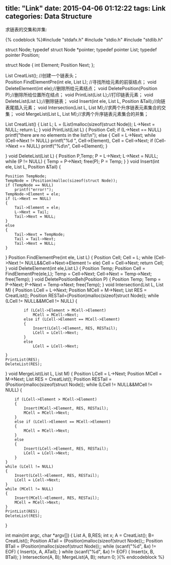 title: "Link"
date: 2015-04-06 01:12:22
tags: Link
categories: Data Structure
---
求链表的交集和并集:
<!--more-->
{% codeblock %}#include "stdafx.h"
#include "stdio.h"
#include "stdlib.h"



struct Node;
typedef struct Node *pointer;
typedef pointer List;
typedef pointer Position;

struct Node
{
	int Element;
	Position Next;
};



List CreatList();	//创建一个链表头；					
Position FindElementPre(int ele, List L); //寻找所给元素的前驱结点；
void DeleteElement(int ele);//删除所给元素结点；
void DeletePosition(Position P);//删除所给位置所在结点；
void PrintList(List L);//打印链表元素；
void DeleteList(List L);//删除链表；
void Insert(int ele, List L, Position &Tail);//向链表尾插入元素；
void Intersection(List L, List M);//求两个升序链表元素集合的交集；
void MergeList(List L, List M);//求两个升序链表元素集合的并集；


List CreatList()
{
	List L;
	L = (List)malloc(sizeof(struct Node));
	L->Next = NULL;
	return L;
}
void PrintList(List L)
{
	Position Cell;
	if (L->Next == NULL)
		printf("there are no elements in the list!\n");
	else
	{
		Cell = L->Next;
		while (Cell->Next != NULL)
			printf("%d ", Cell->Element), Cell = Cell->Next;
		if (Cell->Next == NULL)
			printf("%d\n", Cell->Element);
	}

}
void DeleteList(List L)
{
	Position P,Temp;
	P = L->Next;
	L->Next = NULL;
	while (P != NULL)
	{
		Temp = P->Next;
		free(P);
		P = Temp;
	}
}
void Insert(int ele, List L, Position &Tail)
{

	Position TempNode;
	TempNode = (Position)malloc(sizeof(struct Node));
	if (TempNode == NULL)
		printf("error!");
	TempNode->Element = ele;
	if (L->Next == NULL)
	{
		Tail->Element = ele;
		L->Next = Tail;
		Tail->Next = NULL;
	}
	else
	{
		Tail->Next = TempNode;
		Tail = Tail->Next;
		Tail->Next = NULL;
	}
}
Position FindElementPre(int ele, List L)
{
	Position Cell;
	Cell = L;
	while (Cell->Next != NULL&&Cell->Next->Element != ele)
		Cell = Cell->Next;
	return Cell;
}
void DeleteElement(int ele,List L)
{
	Position Temp;
	Position Cell = FindElementPre(ele,L);
	Temp = Cell->Next;
	Cell->Next = Temp->Next;
	free(Temp);
}
void DeletePositionBeh(Position P)
{
	Position Temp;
	Temp = P->Next;
	P->Next = Temp->Next;
	free(Temp);
}
void Intersection(List L, List M)
{
	Position LCell = L->Next;
	Position MCell = M->Next;
	List RES = CreatList();
	Position RESTail=(Position)malloc(sizeof(struct Node));
	while (LCell != NULL&&MCell != NULL)
	{
		
			if (LCell->Element > MCell->Element)
				MCell = MCell->Next;
			else if (LCell->Element == MCell->Element)
			{
				Insert(LCell->Element, RES, RESTail);
				LCell = LCell->Next;
			}
			else
				LCell = LCell->Next;
		
	}
	PrintList(RES);
	DeleteList(RES);
}
void MergeList(List L, List M)
{
	Position LCell = L->Next;
	Position MCell = M->Next;
	List RES = CreatList();
	Position RESTail = (Position)malloc(sizeof(struct Node));
	while (LCell != NULL&&MCell != NULL)
	{
		
		if (LCell->Element > MCell->Element)
		{
			Insert(MCell->Element, RES, RESTail);
			MCell = MCell->Next;
		}
		else if (LCell->Element == MCell->Element)
		{
			MCell = MCell->Next;
		}
		else
		{
			Insert(LCell->Element, RES, RESTail);
			LCell = LCell->Next;
		}
	}
	while (LCell != NULL)
	{
		Insert(LCell->Element, RES, RESTail);
		LCell = LCell->Next;
	}
	while (MCell != NULL)
	{
		Insert(MCell->Element, RES, RESTail);
		MCell = MCell->Next;
	}
	PrintList(RES);
	DeleteList(RES);
}

int main(int argc, char *argv[]) {
	List A, B,RES; int x;
	A = CreatList();
	B= CreatList();
	Position ATail = (Position)malloc(sizeof(struct Node));;
	Position BTail = (Position)malloc(sizeof(struct Node));;
	while (scanf("%d", &x) != EOF)
	{
		Insert(x, A, ATail);
	}
	while (scanf("%d", &x) != EOF)
	{
		Insert(x, B, BTail);
	}
	Intersection(A, B);
	MergeList(A, B);
	return 0;
}{% endcodeblock %}